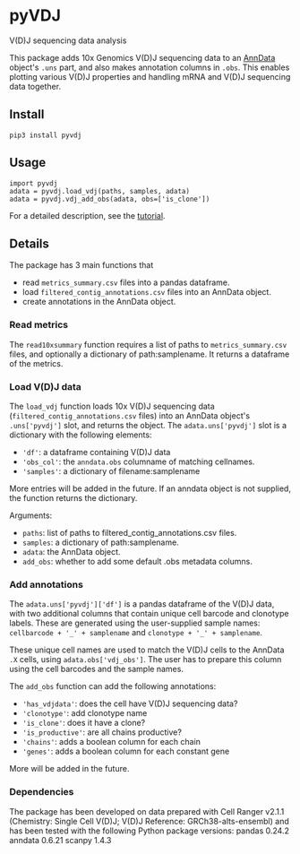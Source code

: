 # pyVDJ

V(D)J sequencing data analysis

This package adds 10x Genomics V(D)J sequencing data to an [AnnData](http://readthedocs.io/en/stable/) object's `.uns` part, and also makes annotation columns in `.obs`.
This enables plotting various V(D)J properties and handling mRNA and V(D)J sequencing data together.


## Install

`pip3 install pyvdj`


## Usage

    import pyvdj
    adata = pyvdj.load_vdj(paths, samples, adata)
    adata = pyvdj.vdj_add_obs(adata, obs=['is_clone'])

For a detailed description, see the [tutorial](tutorials/pyVDJ_tutorial.html).


## Details

The package has 3 main functions that
* read `metrics_summary.csv` files into a pandas dataframe.
* load `filtered_contig_annotations.csv` files into an AnnData object.
* create annotations in the AnnData object.


### Read metrics

The `read10xsummary` function requires a list of paths to `metrics_summary.csv` files, and optionally a dictionary of path:samplename. It returns a dataframe of the metrics.


### Load V(D)J data

The `load_vdj` function loads 10x V(D)J sequencing data (`filtered_contig_annotations.csv` files) into an AnnData object's `.uns['pyvdj']` slot, and returns the object. The `adata.uns['pyvdj']` slot is a dictionary with the following elements:
* `'df'`: a dataframe containing V(D)J data
* `'obs_col'`: the `anndata.obs` columname of matching cellnames.
* `'samples'`: a dictionary of filename:samplename

More entries will be added in the future. If an anndata object is not supplied, the function returns the dictionary.

Arguments:
* `paths`: list of paths to filtered_contig_annotations.csv files.
* `samples`: a dictionary of path:samplename.
* `adata`: the AnnData object.
* `add_obs`: whether to add some default .obs metadata columns.


### Add annotations

The `adata.uns['pyvdj']['df']` is a pandas dataframe of the V(D)J data, with two additional columns that contain unique cell barcode and clonotype labels. These are generated using the user-supplied sample names: `cellbarcode + '_' + samplename` and `clonotype + '_' + samplename`.

These unique cell names are used to match the V(D)J cells to the AnnData `.X` cells, using `adata.obs['vdj_obs']`. The user has to prepare this column using the cell barcodes and the sample names.

The `add_obs` function can add the following annotations:
* `'has_vdjdata'`: does the cell have V(D)J sequencing data?
* `'clonotype'`: add clonotype name
* `'is_clone'`: does it have a clone?
* `'is_productive'`: are all chains productive?
* `'chains'`: adds a boolean column for each chain
* `'genes'`: adds a boolean column for each constant gene

More will be added in the future.

### Dependencies

The package has been developed on data prepared with Cell Ranger v2.1.1 (Chemistry: Single Cell V(D)J; V(D)J Reference: GRCh38-alts-ensembl) and has been tested with the following Python package versions:
pandas 0.24.2
anndata 0.6.21
scanpy 1.4.3

